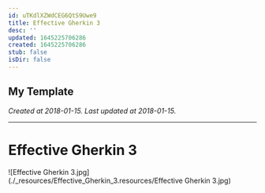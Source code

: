 ```yaml
---
id: uTKdlXZWdCEG6QtS9Uwe9
title: Effective Gherkin 3
desc: ''
updated: 1645225706286
created: 1645225706286
stub: false
isDir: false
---
```

My Template
---

_Created at 2018-01-15._
_Last updated at 2018-01-15._




---

# Effective Gherkin 3


![Effective Gherkin 3.jpg](./_resources/Effective_Gherkin_3.resources/Effective Gherkin 3.jpg)

